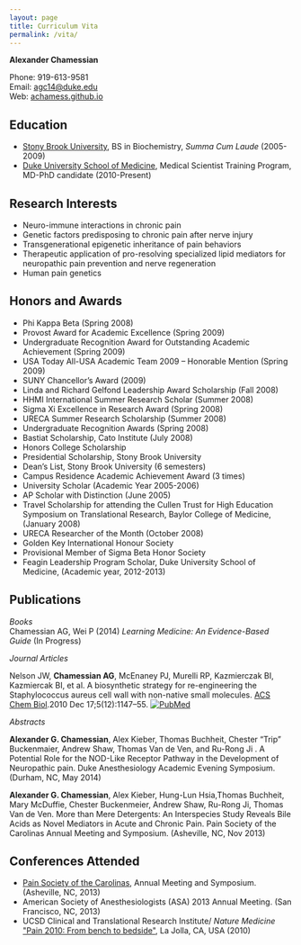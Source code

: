 ```yaml
---
layout: page
title: Curriculum Vita
permalink: /vita/
---
```


**Alexander Chamessian**

Phone: 919-613-9581  
Email: agc14@duke.edu  
Web: [achamess.github.io](http://achamess.github.io)

## Education

- [Stony Brook University](http://www.stonybrook.edu/), BS in Biochemistry, *Summa Cum Laude* (2005-2009)
- [Duke University School of Medicine](http://dukemed.duke.edu), Medical Scientist Training Program, MD-PhD candidate (2010-Present)

## Research Interests
- Neuro-immune interactions in chronic pain
- Genetic factors predisposing to chronic pain after nerve injury
- Transgenerational epigenetic inheritance of pain behaviors
- Therapeutic application of pro-resolving specialized lipid mediators for neuropathic pain prevention and nerve regeneration
- Human pain genetics


## Honors and Awards
- Phi Kappa Beta  (Spring 2008)
- Provost Award for Academic Excellence (Spring 2009)
- Undergraduate Recognition Award for Outstanding Academic Achievement (Spring 2009)
- USA Today All-USA Academic Team 2009 – Honorable Mention (Spring 2009)
- SUNY Chancellor’s Award (2009)
- Linda and Richard Gelfond Leadership Award Scholarship (Fall 2008)
- HHMI International Summer Research Scholar (Summer 2008)
- Sigma Xi Excellence in Research Award (Spring 2008)
- URECA Summer Research Scholarship (Summer 2008)
- Undergraduate Recognition Awards (Spring 2008)
- Bastiat Scholarship, Cato Institute (July 2008)
- Honors College Scholarship
- Presidential Scholarship, Stony Brook University
- Dean’s List, Stony Brook University (6 semesters)
- Campus Residence Academic Achievement Award (3 times)
- University Scholar (Academic Year 2005-2006)
- AP Scholar with Distinction (June 2005)
- Travel Scholarship for attending the Cullen Trust for High Education Symposium on Translational Research, Baylor College of Medicine, (January 2008)
- URECA Researcher of the Month (October 2008)
- Golden Key International Honour Society
- Provisional Member of Sigma Beta Honor Society
- Feagin Leadership Program Scholar, Duke University School of Medicine, (Academic year, 2012-2013)

<!--
### Professional Society Memberships
-->

## Publications

*Books*  
Chamessian AG, Wei P (2014) *Learning Medicine: An Evidence-Based Guide* (In Progress)

*Journal Articles*

Nelson JW, **Chamessian AG**, McEnaney PJ, Murelli RP, Kazmierczak BI, Kazmiercak BI, et al. A biosynthetic strategy for re-engineering the Staphylococcus aureus cell wall with non-native small molecules. [ACS Chem Biol](http://pubs.acs.org/journal/acbcct).2010 Dec 17;5(12):1147–55. [![PubMed](icons16/pubmed-icon.png)](http://www.ncbi.nlm.nih.gov/pubmed/20923200)

*Abstracts*

**Alexander G. Chamessian**, Alex Kieber, Thomas Buchheit, Chester “Trip” Buckenmaier, Andrew Shaw, Thomas Van de Ven, and Ru-Rong Ji . A Potential Role for the NOD-Like Receptor Pathway in the Development of Neuropathic pain. Duke Anesthesiology Academic Evening Symposium. (Durham, NC, May 2014) 

**Alexander G. Chamessian**, Alex Kieber, Hung-Lun Hsia,Thomas Buchheit, Mary McDuffie, Chester Buckenmeier, Andrew Shaw, Ru-Rong Ji, Thomas Van de Ven. More than Mere Detergents: An Interspecies Study Reveals Bile Acids as Novel Mediators in Acute and Chronic Pain. Pain Society of the Carolinas Annual Meeting and Symposium. (Asheville, NC, Nov 2013)

<!--
### Educational Activities

*Teaching*

*Advising*

*Seminars Attended*


*Seminars Given*
-->

## Conferences Attended

- [Pain Society of the Carolinas](http://www.carolinapain.org/), Annual Meeting and Symposium. (Asheville, NC, 2013)
- American Society of Anesthesiologists (ASA) 2013 Annual Meeting. (San Francisco, NC, 2013)
- UCSD Clinical and Translational Research Institute/ *Nature Medicine* ["Pain 2010: From bench to bedside"](http://www.nature.com/natureconferences/ctri2010/index.html), La Jolla, CA, USA (2010)



